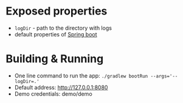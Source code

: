 # Exposed properties
* `logDir` - path to the directory with logs 
* default properties of [Spring boot](https://docs.spring.io/spring-boot/docs/current/reference/html/appendix-application-properties.html)
# Building & Running
* One line command to run the app: `./gradlew bootRun --args='--logDir=.'`
* Default address: http://127.0.0.1:8080 
* Demo credentials: demo/demo